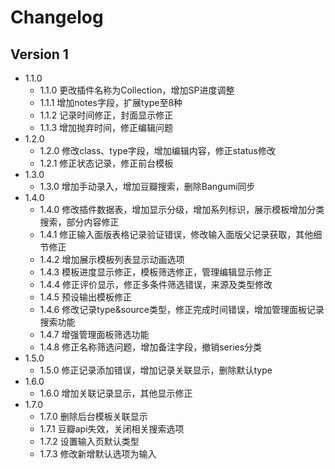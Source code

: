 # Changelog

## Version 1

- 1.1.0
  - 1.1.0 更改插件名称为Collection，增加SP进度调整
  - 1.1.1 增加notes字段，扩展type至8种
  - 1.1.2 记录时间修正，封面显示修正
  - 1.1.3 增加抛弃时间，修正编辑问题
- 1.2.0
  - 1.2.0 修改class、type字段，增加编辑内容，修正status修改
  - 1.2.1 修正状态记录，修正前台模板
- 1.3.0
  - 1.3.0 增加手动录入，增加豆瓣搜索，删除Bangumi同步
- 1.4.0
  - 1.4.0 修改插件数据表，增加显示分级，增加系列标识，展示模板增加分类搜索，部分内容修正
  - 1.4.1 修正输入面版表格记录验证错误，修改输入面版父记录获取，其他细节修正
  - 1.4.2 增加展示模板列表显示动画选项
  - 1.4.3 模板进度显示修正，模板筛选修正，管理编辑显示修正
  - 1.4.4 修正评价显示，修正多条件筛选错误，来源及类型修改
  - 1.4.5 预设输出模板修正
  - 1.4.6 修改记录type&source类型，修正完成时间错误，增加管理面板记录搜索功能
  - 1.4.7 增强管理面板筛选功能
  - 1.4.8 修正名称筛选问题，增加备注字段，撤销series分类
- 1.5.0
  - 1.5.0 修正记录添加错误，增加记录关联显示，删除默认type
- 1.6.0
  - 1.6.0 增加关联记录显示，其他显示修正
- 1.7.0
  - 1.7.0 删除后台模板关联显示
  - 1.7.1 豆瓣api失效，关闭相关搜索选项
  - 1.7.2 设置输入页默认类型
  - 1.7.3 修改新增默认选项为输入
